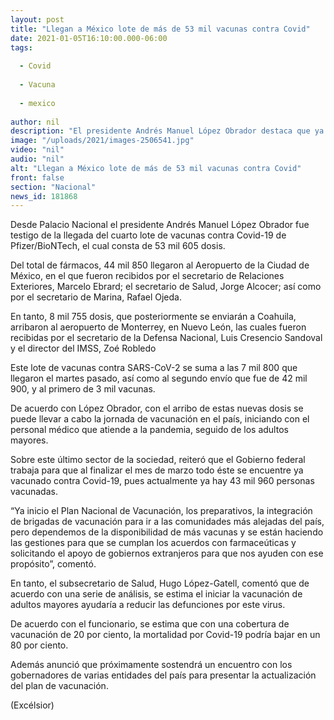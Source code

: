 ```yaml
---
layout: post
title: "Llegan a México lote de más de 53 mil vacunas contra Covid"
date: 2021-01-05T16:10:00.000-06:00
tags:
  
  - Covid
  
  - Vacuna
  
  - mexico
  
author: nil
description: "El presidente Andrés Manuel López Obrador destaca que ya inició el Plan Nacional de Vacunación; al vacunar a adultos mayores se reduciría 80% la mortalidad: López-Gatell"
image: "/uploads/2021/images-2506541.jpg"
video: "nil"
audio: "nil"
alt: "Llegan a México lote de más de 53 mil vacunas contra Covid"
front: false
section: "Nacional"
news_id: 181868
---
```


Desde Palacio Nacional el presidente Andrés Manuel López Obrador fue testigo de la llegada del cuarto lote de vacunas contra Covid-19 de Pfizer/BioNTech, el cual consta de 53 mil 605 dosis.

Del total de fármacos, 44 mil 850 llegaron al Aeropuerto de la Ciudad de México, en el que fueron recibidos por el secretario de Relaciones Exteriores, Marcelo Ebrard; el secretario de Salud, Jorge Alcocer; así como por el secretario de Marina, Rafael Ojeda.

En tanto, 8 mil 755 dosis, que posteriormente se enviarán a Coahuila, arribaron al aeropuerto de Monterrey, en Nuevo León, las cuales fueron recibidas por el secretario de la Defensa Nacional, Luis Cresencio Sandoval y el director del IMSS, Zoé Robledo

Este lote de vacunas contra SARS-CoV-2 se suma a las 7 mil 800 que llegaron el martes pasado, así como al segundo envío que fue de 42 mil 900, y al primero de 3 mil vacunas.

De acuerdo con López Obrador, con el arribo de estas nuevas dosis se puede llevar a cabo la jornada de vacunación en el país, iniciando con el personal médico que atiende a la pandemia, seguido de los adultos mayores.

Sobre este último sector de la sociedad, reiteró que el Gobierno federal trabaja para que al finalizar el mes de marzo todo éste se encuentre ya vacunado contra Covid-19, pues actualmente ya hay 43 mil 960 personas vacunadas.

“Ya inicio el Plan Nacional de Vacunación, los preparativos, la integración de brigadas de vacunación para ir a las comunidades más alejadas del país, pero dependemos de la disponibilidad de más vacunas y se están haciendo las gestiones para que se cumplan los acuerdos con farmaceúticas y solicitando el apoyo de gobiernos extranjeros para que nos ayuden con ese propósito”, comentó.

En tanto, el subsecretario de Salud, Hugo López-Gatell, comentó que de acuerdo con una serie de análisis, se estima el iniciar la vacunación de adultos mayores ayudaría a reducir las defunciones por este virus.

De acuerdo con el funcionario, se estima que con una cobertura de vacunación de 20 por ciento, la mortalidad por Covid-19 podría bajar en un 80 por ciento.

Además anunció que próximamente sostendrá un encuentro con los gobernadores de varias entidades del país para presentar la actualización del plan de vacunación.

(Excélsior)